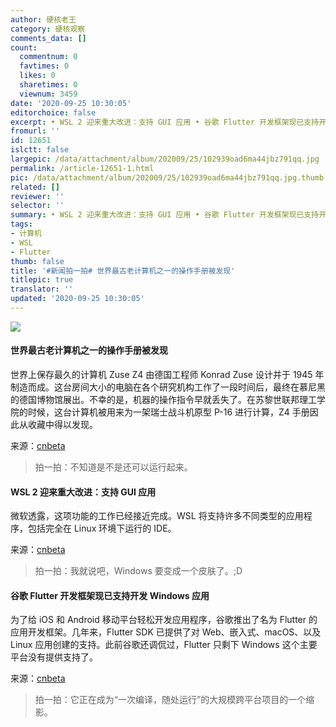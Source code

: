 ```yaml
---
author: 硬核老王
category: 硬核观察
comments_data: []
count:
  commentnum: 0
  favtimes: 0
  likes: 0
  sharetimes: 0
  viewnum: 3459
date: '2020-09-25 10:30:05'
editorchoice: false
excerpt: • WSL 2 迎来重大改进：支持 GUI 应用 • 谷歌 Flutter 开发框架现已支持开发 Windows 应用
fromurl: ''
id: 12651
islctt: false
largepic: /data/attachment/album/202009/25/102939oad6ma44jbz791qq.jpg
permalink: /article-12651-1.html
pic: /data/attachment/album/202009/25/102939oad6ma44jbz791qq.jpg.thumb.jpg
related: []
reviewer: ''
selector: ''
summary: • WSL 2 迎来重大改进：支持 GUI 应用 • 谷歌 Flutter 开发框架现已支持开发 Windows 应用
tags:
- 计算机
- WSL
- Flutter
thumb: false
title: '#新闻拍一拍# 世界最古老计算机之一的操作手册被发现'
titlepic: true
translator: ''
updated: '2020-09-25 10:30:05'
---
```


![](/data/attachment/album/202009/25/102939oad6ma44jbz791qq.jpg)


#### 世界最古老计算机之一的操作手册被发现


世界上保存最久的计算机 Zuse Z4 由德国工程师 Konrad Zuse 设计并于 1945 年制造而成。这台房间大小的电脑在各个研究机构工作了一段时间后，最终在慕尼黑的德国博物馆展出。不幸的是，机器的操作指令早就丢失了。在苏黎世联邦理工学院的时候，这台计算机被用来为一架瑞士战斗机原型 P-16 进行计算，Z4 手册因此从收藏中得以发现。


来源：[cnbeta](https://www.cnbeta.com/articles/tech/1032961.htm)



> 
> 拍一拍：不知道是不是还可以运行起来。
> 
> 
> 


#### WSL 2 迎来重大改进：支持 GUI 应用


微软透露，这项功能的工作已经接近完成。WSL 将支持许多不同类型的应用程序，包括完全在 Linux 环境下运行的 IDE。


来源：[cnbeta](https://www.cnbeta.com/articles/tech/1032933.htm)



> 
> 拍一拍：我就说吧，Windows 要变成一个皮肤了。;D
> 
> 
> 


#### 谷歌 Flutter 开发框架现已支持开发 Windows 应用


为了给 iOS 和 Android 移动平台轻松开发应用程序，谷歌推出了名为 Flutter 的应用开发框架。几年来，Flutter SDK 已提供了对 Web、嵌入式、macOS、以及 Linux 应用创建的支持。此前谷歌还调侃过，Flutter 只剩下 Windows 这个主要平台没有提供支持了。


来源：[cnbeta](https://www.cnbeta.com/articles/tech/1032931.htm)



> 
> 拍一拍：它正在成为“一次编译，随处运行”的大规模跨平台项目的一个缩影。
> 
> 
>